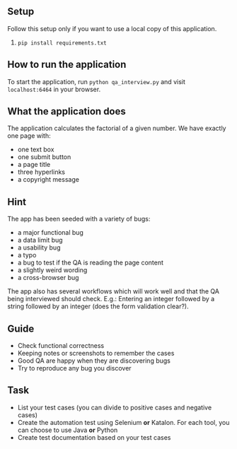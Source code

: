 ## Setup

Follow this setup only if you want to use a local copy of this application. 

1. `pip install requirements.txt`


## How to run the application

To start the application, run `python qa_interview.py` and visit `localhost:6464` in your browser.


## What the application does

The application calculates the factorial of a given number. We have exactly one page with:
* one text box
* one submit button
* a page title
* three hyperlinks
* a copyright message


## Hint

The app has been seeded with a variety of bugs:
* a major functional bug
* a data limit bug
* a usability bug
* a typo
* a bug to test if the QA is reading the page content
* a slightly weird wording
* a cross-browser bug

The app also has several workflows which will work well and that the QA being interviewed should check. E.g.: Entering an integer followed by a string followed by an integer (does the form validation clear?).


## Guide

* Check functional correctness
* Keeping notes or screenshots to remember the cases
* Good QA are happy when they are discovering bugs
* Try to reproduce any bug you discover


## Task

* List your test cases (you can divide to positive cases and negative cases)
* Create the automation test using Selenium **or** Katalon. For each tool, you can choose to use Java **or** Python
* Create test documentation based on your test cases


